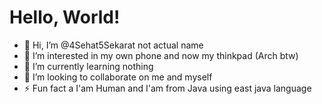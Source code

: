 # Hello, World!

- 👋 Hi, I’m @4Sehat5Sekarat not actual name
- 👀 I’m interested in my own phone and now my thinkpad (Arch btw)
- 🌱 I’m currently learning nothing
- 💞️ I’m looking to collaborate on me and myself
- ⚡ Fun fact a I'am Human and I'am from Java using east java language
